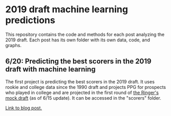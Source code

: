 # 2019 draft machine learning predictions

This repository contains the code and methods for each post analyzing the 2019 draft. Each post has its own folder with its own data, code, and graphs.

## 6/20: Predicting the best scorers in the 2019 draft with machine learning

The first project is predicting the best scorers in the 2019 draft. It uses rookie and college data since the 1990 draft and projects PPG for prospects who played in college and are projected in the first round of [the Ringer's mock draft](http://nbadraft.theringer.com) (as of 6/15 update). It can be accessed in the "scorers" folder.

[Link to blog post.](https://dribbleanalytics.blog/2019/06/2019-draft-scorers-ml.html)
